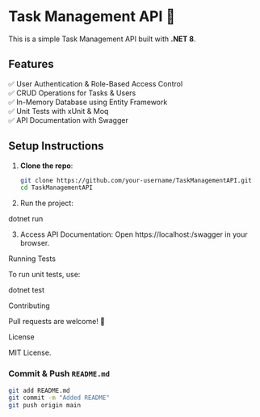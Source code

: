 ﻿# Task Management API 🚀

This is a simple Task Management API built with **.NET 8**.

## Features
✅ User Authentication & Role-Based Access Control  
✅ CRUD Operations for Tasks & Users  
✅ In-Memory Database using Entity Framework  
✅ Unit Tests with xUnit & Moq  
✅ API Documentation with Swagger  

## Setup Instructions
1. **Clone the repo**:  
   ```sh
   git clone https://github.com/your-username/TaskManagementAPI.git
   cd TaskManagementAPI

2. Run the project:

dotnet run


3. Access API Documentation:
Open https://localhost:<port>/swagger in your browser.



Running Tests

To run unit tests, use:

dotnet test

Contributing

Pull requests are welcome! 🎉

License

MIT License.

### **Commit & Push `README.md`**
```sh
git add README.md
git commit -m "Added README"
git push origin main